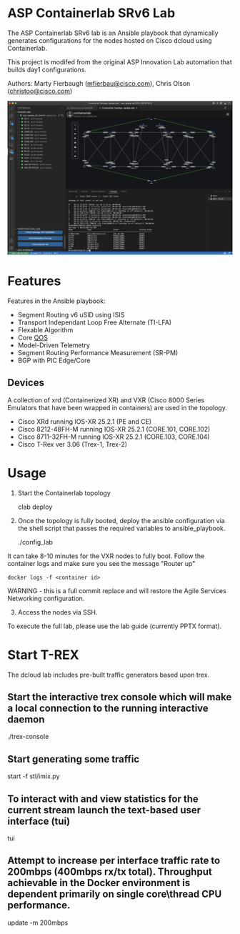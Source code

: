 # ASP Containerlab SRv6 Lab

The ASP Containerlab SRv6 lab is an Ansible playbook that dynamically generates configurations for the nodes hosted on Cisco dcloud using Containerlab. 

This project is modifed from the original ASP Innovation Lab automation that builds day1 configurations. 

Authors: Marty Fierbaugh (mfierbau@cisco.com), Chris Olson (christoo@cisco.com)

![ASP SRv6 Lab on Cisco dCloud](https://github.com/cisco-asp/asp-srv6-lab/blob/main/images/example.png?raw=true)


# Features 

Features in the Ansible playbook:
 - Segment Routing v6 uSID using ISIS
 - Transport Independant Loop Free Alternate (TI-LFA)
 - Flexable Algorithm
 - Core [QOS](Qos.md)
 - Model-Driven Telemetry
 - Segment Routing Performance Measurement (SR-PM)
 - BGP with PIC Edge/Core

## Devices 
A collection of xrd (Containerized XR) and VXR (Cisco 8000 Series Emulators that have been wrapped in containers) are used in the topology.

- Cisco XRd running IOS-XR 25.2.1 (PE and CE)
- Cisco 8212-48FH-M running IOS-XR 25.2.1 (CORE.101, CORE.102)
- Cisco 8711-32FH-M running IOS-XR 25.2.1 (CORE.103, CORE.104)
- Cisco T-Rex ver 3.06 (Trex-1, Trex-2)

# Usage

1. Start the Containerlab topology 
    
    clab deploy

2. Once the topology is fully booted, deploy the ansible configuration via the shell script that passes the required variables to ansible_playbook.

    ./config_lab

It can take 8-10 minutes for the VXR nodes to fully boot. Follow the container logs and make sure you see the message "Router up"

    docker logs -f <container id>

WARNING - this is a full commit replace and will restore the Agile Services Networking configuration. 

3. Access the nodes via SSH.  

To execute the full lab, please use the lab guide (currently PPTX format).


# Start T-REX 

The dcloud lab includes pre-built traffic generators based upon trex.

## Start the interactive trex console which will make a local connection to the running interactive daemon
./trex-console

## Start generating some traffic
start -f stl/imix.py

## To interact with and view statistics for the current stream launch the text-based user interface (tui)
tui

## Attempt to increase per interface traffic rate to 200mbps (400mbps rx/tx total). Throughput achievable in the Docker environment is dependent primarily on single core\thread CPU performance.
update -m 200mbps
